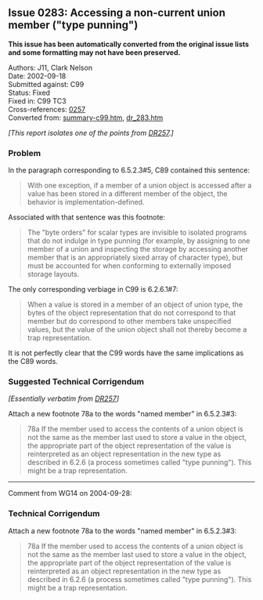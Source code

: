 ## Issue 0283: Accessing a non-current union member ("type punning")

**This issue has been automatically converted from the original issue lists and some formatting may not have been preserved.**

Authors: J11, Clark Nelson  
Date: 2002-09-18  
Submitted against: C99  
Status: Fixed  
Fixed in: C99 TC3  
Cross-references: [0257](issue0257.md)  
Converted from: [summary-c99.htm](https://www.open-std.org/jtc1/sc22/wg14/www/docs/summary-c99.htm), [dr_283.htm](https://www.open-std.org/jtc1/sc22/wg14/www/docs/dr_283.htm)

*\[This report isolates one of the points from [DR257](issue0257.md).\]*

### Problem

In the paragraph corresponding to 6.5.2.3#5, C89 contained this sentence:

> With one exception, if a member of a union object is accessed after a value has
> been stored in a different member of the object, the behavior is
> implementation-defined.

Associated with that sentence was this footnote:

> The "byte orders" for scalar types are invisible to isolated programs that do
> not indulge in type punning (for example, by assigning to one member of a union
> and inspecting the storage by accessing another member that is an appropriately
> sixed array of character type), but must be accounted for when conforming to
> externally imposed storage layouts.

The only corresponding verbiage in C99 is 6.2.6.1#7:

> When a value is stored in a member of an object of union type, the bytes of the
> object representation that do not correspond to that member but do correspond to
> other members take unspecified values, but the value of the union object shall
> not thereby become a trap representation.

It is not perfectly clear that the C99 words have the same implications as the
C89 words.

### Suggested Technical Corrigendum

*\[Essentially verbatim from [DR257](issue0257.md)\]*

Attach a new footnote 78a to the words "named member" in 6.5.2.3#3:

> 78a If the member used to access the contents of a union object is not the same
> as the member last used to store a value in the object, the appropriate part of
> the object representation of the value is reinterpreted as an object
> representation in the new type as described in 6.2.6 (a process sometimes called
> "type punning"). This might be a trap representation.

---

Comment from WG14 on 2004-09-28:

### Technical Corrigendum

Attach a new footnote 78a to the words "named member" in 6.5.2.3#3:

> 78a If the member used to access the contents of a union object is not the same
> as the member last used to store a value in the object, the appropriate part of
> the object representation of the value is reinterpreted as an object
> representation in the new type as described in 6.2.6 (a process sometimes called
> "type punning"). This might be a trap representation.
